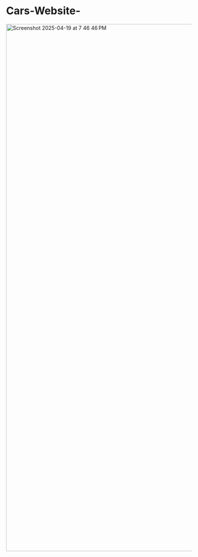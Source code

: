 # Cars-Website-
<img width="1431" alt="Screenshot 2025-04-19 at 7 46 46 PM" src="https://github.com/user-attachments/assets/dbed0632-ffa0-41af-962a-ca50c2bfe91a" />
